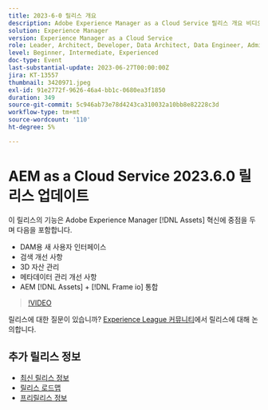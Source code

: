 ```yaml
---
title: 2023-6-0 릴리스 개요
description: Adobe Experience Manager as a Cloud Service 릴리스 개요 비디오 2023.6.0이 릴리스의 기능은 Experience Manager Assets의 혁신적인 기능에 초점을 맞추며 다음을 포함합니다. - DAM 검색 개선을 위한 새 사용자 인터페이스 3D 에셋 관리 메타데이터 관리 개선 AEM [!DNL Assets] + [!DNL Frame io]  통합
solution: Experience Manager
version: Experience Manager as a Cloud Service
role: Leader, Architect, Developer, Data Architect, Data Engineer, Admin, User
level: Beginner, Intermediate, Experienced
doc-type: Event
last-substantial-update: 2023-06-27T00:00:00Z
jira: KT-13557
thumbnail: 3420971.jpeg
exl-id: 91e2772f-9626-46a4-bb1c-0680ea3f1850
duration: 349
source-git-commit: 5c946ab73e78d4243ca310032a10bb8e82228c3d
workflow-type: tm+mt
source-wordcount: '110'
ht-degree: 5%

---
```


# AEM as a Cloud Service 2023.6.0 릴리스 업데이트


이 릴리스의 기능은 Adobe Experience Manager [!DNL Assets] 혁신에 중점을 두며 다음을 포함합니다.

* DAM용 새 사용자 인터페이스
* 검색 개선 사항
* 3D 자산 관리
* 메타데이터 관리 개선 사항
* AEM [!DNL Assets] + [!DNL Frame io] 통합

>[!VIDEO](https://video.tv.adobe.com/v/3420971/?learn=on)


릴리스에 대한 질문이 있습니까?  [Experience League 커뮤니티](https://adobe.ly/444zA4U)에서 릴리스에 대해 논의합니다.

## 추가 릴리스 정보

* [최신 릴리스 정보](https://experienceleague.adobe.com/docs/experience-manager-cloud-service/content/release-notes/home.html?lang=ko)
* [릴리스 로드맵](https://experienceleague.adobe.com/docs/experience-manager-release-information/aem-release-updates/update-releases-roadmap.html?lang=ko)
* [프리릴리스 정보](https://experienceleague.adobe.com/docs/experience-manager-cloud-service/content/release-notes/prerelease.html?lang=ko)

